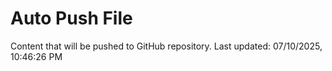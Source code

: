 # Auto Push File

Content that will be pushed to GitHub repository.
Last updated: 07/10/2025, 10:46:26 PM